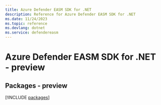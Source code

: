 ```yaml
---
title: Azure Defender EASM SDK for .NET
description: Reference for Azure Defender EASM SDK for .NET
ms.date: 11/24/2023
ms.topic: reference
ms.devlang: dotnet
ms.service: defendereasm
---
```

# Azure Defender EASM SDK for .NET - preview
## Packages - preview
[!INCLUDE [packages](defender-easm-index.md)]